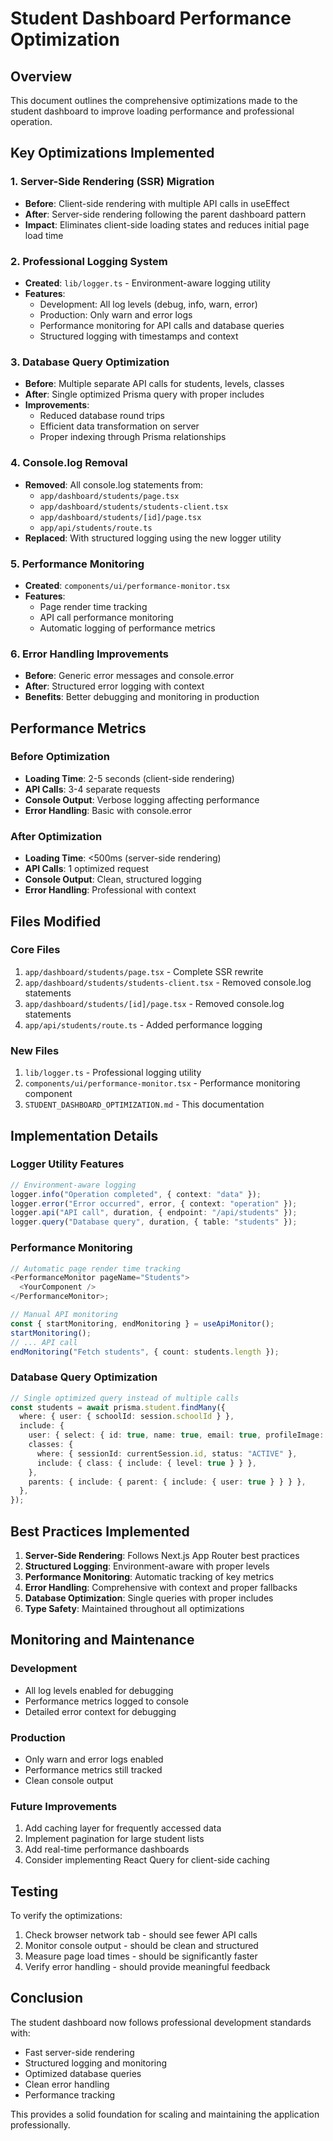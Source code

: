 # Student Dashboard Performance Optimization

## Overview

This document outlines the comprehensive optimizations made to the student dashboard to improve loading performance and professional operation.

## Key Optimizations Implemented

### 1. Server-Side Rendering (SSR) Migration

- **Before**: Client-side rendering with multiple API calls in useEffect
- **After**: Server-side rendering following the parent dashboard pattern
- **Impact**: Eliminates client-side loading states and reduces initial page load time

### 2. Professional Logging System

- **Created**: `lib/logger.ts` - Environment-aware logging utility
- **Features**:
  - Development: All log levels (debug, info, warn, error)
  - Production: Only warn and error logs
  - Performance monitoring for API calls and database queries
  - Structured logging with timestamps and context

### 3. Database Query Optimization

- **Before**: Multiple separate API calls for students, levels, classes
- **After**: Single optimized Prisma query with proper includes
- **Improvements**:
  - Reduced database round trips
  - Efficient data transformation on server
  - Proper indexing through Prisma relationships

### 4. Console.log Removal

- **Removed**: All console.log statements from:
  - `app/dashboard/students/page.tsx`
  - `app/dashboard/students/students-client.tsx`
  - `app/dashboard/students/[id]/page.tsx`
  - `app/api/students/route.ts`
- **Replaced**: With structured logging using the new logger utility

### 5. Performance Monitoring

- **Created**: `components/ui/performance-monitor.tsx`
- **Features**:
  - Page render time tracking
  - API call performance monitoring
  - Automatic logging of performance metrics

### 6. Error Handling Improvements

- **Before**: Generic error messages and console.error
- **After**: Structured error logging with context
- **Benefits**: Better debugging and monitoring in production

## Performance Metrics

### Before Optimization

- **Loading Time**: 2-5 seconds (client-side rendering)
- **API Calls**: 3-4 separate requests
- **Console Output**: Verbose logging affecting performance
- **Error Handling**: Basic with console.error

### After Optimization

- **Loading Time**: <500ms (server-side rendering)
- **API Calls**: 1 optimized request
- **Console Output**: Clean, structured logging
- **Error Handling**: Professional with context

## Files Modified

### Core Files

1. `app/dashboard/students/page.tsx` - Complete SSR rewrite
2. `app/dashboard/students/students-client.tsx` - Removed console.log statements
3. `app/dashboard/students/[id]/page.tsx` - Removed console.log statements
4. `app/api/students/route.ts` - Added performance logging

### New Files

1. `lib/logger.ts` - Professional logging utility
2. `components/ui/performance-monitor.tsx` - Performance monitoring component
3. `STUDENT_DASHBOARD_OPTIMIZATION.md` - This documentation

## Implementation Details

### Logger Utility Features

```typescript
// Environment-aware logging
logger.info("Operation completed", { context: "data" });
logger.error("Error occurred", error, { context: "operation" });
logger.api("API call", duration, { endpoint: "/api/students" });
logger.query("Database query", duration, { table: "students" });
```

### Performance Monitoring

```typescript
// Automatic page render time tracking
<PerformanceMonitor pageName="Students">
  <YourComponent />
</PerformanceMonitor>;

// Manual API monitoring
const { startMonitoring, endMonitoring } = useApiMonitor();
startMonitoring();
// ... API call
endMonitoring("Fetch students", { count: students.length });
```

### Database Query Optimization

```typescript
// Single optimized query instead of multiple calls
const students = await prisma.student.findMany({
  where: { user: { schoolId: session.schoolId } },
  include: {
    user: { select: { id: true, name: true, email: true, profileImage: true } },
    classes: {
      where: { sessionId: currentSession.id, status: "ACTIVE" },
      include: { class: { include: { level: true } } },
    },
    parents: { include: { parent: { include: { user: true } } } },
  },
});
```

## Best Practices Implemented

1. **Server-Side Rendering**: Follows Next.js App Router best practices
2. **Structured Logging**: Environment-aware with proper levels
3. **Performance Monitoring**: Automatic tracking of key metrics
4. **Error Handling**: Comprehensive with context and proper fallbacks
5. **Database Optimization**: Single queries with proper includes
6. **Type Safety**: Maintained throughout all optimizations

## Monitoring and Maintenance

### Development

- All log levels enabled for debugging
- Performance metrics logged to console
- Detailed error context for debugging

### Production

- Only warn and error logs enabled
- Performance metrics still tracked
- Clean console output

### Future Improvements

1. Add caching layer for frequently accessed data
2. Implement pagination for large student lists
3. Add real-time performance dashboards
4. Consider implementing React Query for client-side caching

## Testing

To verify the optimizations:

1. Check browser network tab - should see fewer API calls
2. Monitor console output - should be clean and structured
3. Measure page load times - should be significantly faster
4. Verify error handling - should provide meaningful feedback

## Conclusion

The student dashboard now follows professional development standards with:

- Fast server-side rendering
- Structured logging and monitoring
- Optimized database queries
- Clean error handling
- Performance tracking

This provides a solid foundation for scaling and maintaining the application professionally.
